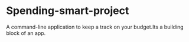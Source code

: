 # Spending-smart-project
A command-line application to keep a track on your budget.Its a building block of an app.
